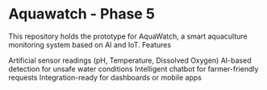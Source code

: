 # Aquawatch - Phase 5
This repository holds the prototype for AquaWatch, a smart aquaculture monitoring system based on AI and IoT. Features

Artificial sensor readings (pH, Temperature, Dissolved Oxygen)
AI-based detection for unsafe water conditions
Intelligent chatbot for farmer-friendly requests
Integration-ready for dashboards or mobile apps
